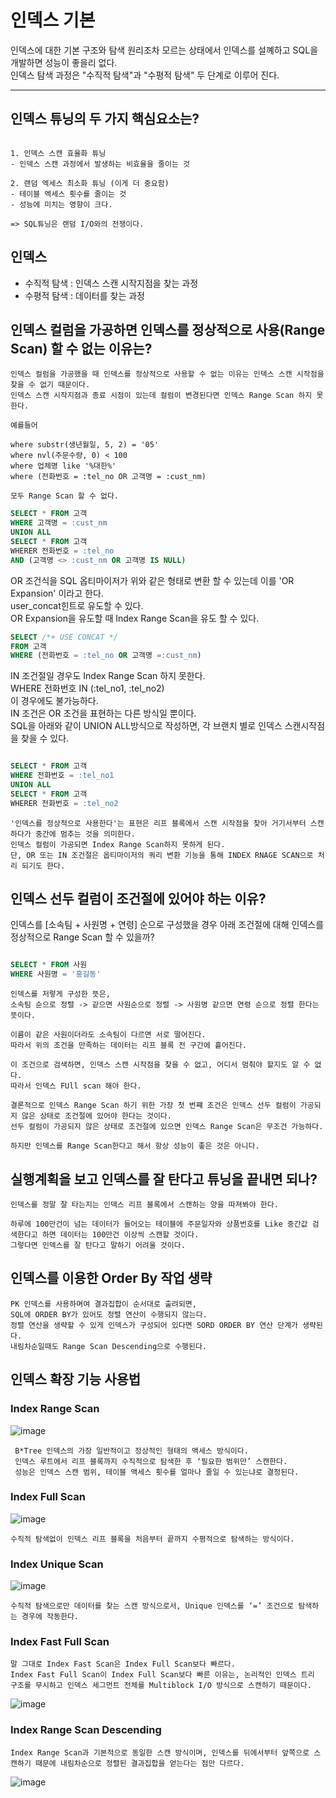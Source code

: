# 인덱스 기본

인덱스에 대한 기본 구조와 탐색 원리조차 모르는 상태에서 인덱스를 설꼐하고 SQL을 개발하면 성능이 좋을리 없다. <br>
인덱스 탐색 과정은 "수직적 탐색"과 "수평적 탐색" 두 단계로 이루어 진다. 

<hr>

## 인덱스 튜닝의 두 가지 핵심요소는?

```

1. 인덱스 스캔 효율화 튜닝
- 인덱스 스캔 과정에서 발생하는 비효율을 줄이는 것 

2. 랜덤 엑세스 최소화 튜닝 (이게 더 중요함)
- 테이블 엑세스 횟수를 줄이는 것 
- 성능에 미치는 영향이 크다. 

=> SQL튜닝은 랜덤 I/O와의 전쟁이다. 

```

## 인덱스

- 수직적 탐색 : 인덱스 스캔 시작지점을 찾는 과정
- 수평적 탐색 : 데이터를 찾는 과정


## 인덱스 컬럼을 가공하면 인덱스를 정상적으로 사용(Range Scan) 할 수 없는 이유는?

```
인덱스 컬럼을 가공했을 때 인덱스를 정상적으로 사용할 수 없는 이유는 인덱스 스캔 시작점을 찾을 수 없기 때문이다. 
인덱스 스캔 시작지점과 종료 시점이 있는데 컬럼이 변경된다면 인덱스 Range Scan 하지 못한다. 

예를들어

where substr(생년월일, 5, 2) = '05'
where nvl(주문수량, 0) < 100
where 업체명 like '%대한%'
where (전화번호 = :tel_no OR 고객명 = :cust_nm)

모두 Range Scan 할 수 없다. 
```

``` sql
SELECT * FROM 고객
WHERE 고객명 = :cust_nm
UNION ALL
SELECT * FROM 고객
WHERER 전화번호 = :tel_no
AND (고객명 <> :cust_nm OR 고객명 IS NULL)

```
OR 조건식을 SQL 옵티마이저가 위와 같은 형태로 변환 할 수 있는데 이를 'OR Expansion' 이라고 한다.<br> 
user_concat힌트로 유도할 수 있다. <br> 
OR Expansion을 유도할 때 Index Range Scan을 유도 할 수 있다. <br>

``` sql
SELECT /*+ USE CONCAT */ 
FROM 고객
WHERE (전화번호 = :tel_no OR 고객명 =:cust_nm)
```

IN 조건절일 경우도 Index Range Scan 하지 못한다. <br>
WHERE 전화번호 IN (:tel_no1, :tel_no2) <br>
이 경우에도 불가능하다. <br>
IN 조건은 OR 조건을 표현하는 다른 방식일 뿐이다. <br>
SQL을 아래와 같이 UNION ALL방식으로 작성하면, 각 브랜치 별로 인덱스 스캔시작점을 찾을 수 있다.<br>

```sql

SELECT * FROM 고객
WHERE 전화번호 = :tel_no1
UNION ALL
SELECT * FROM 고객
WHERER 전화번호 = :tel_no2

```

```
'인덱스를 정상적으로 사용한다'는 표현은 리프 블록에서 스캔 시작점을 찾아 거기서부터 스캔하다가 중간에 멈추는 것을 의미한다.
인덱스 컬럼이 가공되면 Index Range Scan하지 못하게 된다. 
단, OR 또는 IN 조건절은 옵티마이저의 쿼리 변환 기능을 통해 INDEX RNAGE SCAN으로 처리 되기도 한다.  

```

## 인덱스 선두 컬럼이 조건절에 있어야 하는 이유? 

인덱스를 [소속팀 + 사원명 + 연령] 순으로 구성했을 경우 아래 조건절에 대해 인덱스를 정상적으로 Range Scan 할 수 있을까?

``` sql

SELECT * FROM 사원
WHERE 사원명 = '홍길동'

```

```
인덱스를 저렇게 구성한 뜻은, 
소속팀 순으로 정렬 -> 같으면 사원순으로 정렬 -> 사원명 같으면 연령 순으로 정렬 한다는 뜻이다.

이름이 같은 사원이더라도 소속팀이 다르면 서로 떨어진다. 
따라서 위의 조건을 만족하는 데이터는 리프 블록 전 구간에 흩어진다. 

이 조건으로 검색하면, 인덱스 스캔 시작점을 찾을 수 없고, 어디서 멈춰야 할지도 알 수 없다. 
따라서 인덱스 FUll scan 해야 한다. 

결론적으로 인덱스 Range Scan 하기 위한 가장 첫 번쨰 조건은 인덱스 선두 컬럼이 가공되지 않은 상태로 조건절에 있어야 한다는 것이다. 
선두 컬럼이 가공되지 않은 상태로 조건절에 있으면 인덱스 Range Scan은 무조건 가능하다. 

하지만 인덱스를 Range Scan한다고 해서 항상 성능이 좋은 것은 아니다. 

```

## 실행계획을 보고 인덱스를 잘 탄다고 튜닝을 끝내면 되나? 

```
인덱스를 정말 잘 타는지는 인덱스 리프 블록에서 스캔하는 양을 따져봐야 한다. 

하루에 100만건이 넘는 데이터가 들어오는 테이블에 주문일자와 상품번호를 Like 중간값 검색한다고 하면 데이터는 100만건 이상씩 스캔할 것이다. 
그렇다면 인덱스를 잘 탄다고 말하기 어려울 것이다. 

```

## 인덱스를 이용한 Order By 작업 생략

```
PK 인덱스를 사용하며여 결과집합이 순서대로 출려되면, 
SQL에 ORDER BY가 있어도 정렬 연산이 수행되지 않는다.
정렬 연산을 생략할 수 있게 인덱스가 구성되어 있다면 SORD ORDER BY 연산 단계가 생략된다. 
내림차순일때도 Range Scan Descending으로 수행된다.

```

 ## 인덱스 확장 기능 사용법
 ### Index Range Scan
 ![image](https://user-images.githubusercontent.com/55049159/233653181-7113edb9-48ed-484f-9e84-cf5366c9225d.png)
```
 B*Tree 인덱스의 가장 일반적이고 정상적인 형태의 액세스 방식이다.
 인덱스 루트에서 리프 블록까지 수직적으로 탐색한 후 ‘필요한 범위만’ 스캔한다.
 성능은 인덱스 스캔 범위, 테이블 액세스 횟수를 얼마나 줄일 수 있는냐로 결정된다.
```
### Index Full Scan
![image](https://user-images.githubusercontent.com/55049159/233653239-10648e2c-a641-4c83-8bd0-8b462e1b0303.png)
```
수직적 탐색없이 인덱스 리프 블록을 처음부터 끝까지 수평적으로 탐색하는 방식이다.
```

### Index Unique Scan
![image](https://user-images.githubusercontent.com/55049159/233653318-36dd1aee-fafd-482a-a623-79ef97de4217.png)

```
수직적 탐색으로만 데이터를 찾는 스캔 방식으로서, Unique 인덱스를 ‘=’ 조건으로 탐색하는 경우에 작동한다.
```

### Index Fast Full Scan
```
말 그대로 Index Fast Scan은 Index Full Scan보다 빠르다. 
Index Fast Full Scan이 Index Full Scan보다 빠른 이유는, 논리적인 인덱스 트리 구조를 무시하고 인덱스 세그먼트 전체를 Multiblock I/O 방식으로 스캔하기 때문이다.
```
![image](https://user-images.githubusercontent.com/55049159/233653482-203b1dc0-371d-4a2f-ae3f-a14db2d09c24.png)

### Index Range Scan Descending
```
Index Range Scan과 기본적으로 동일한 스캔 방식이며, 인덱스를 뒤에서부터 앞쪽으로 스캔하기 때문에 내림차순으로 정렬된 결과집합을 얻는다는 점만 다르다.
```
![image](https://user-images.githubusercontent.com/55049159/233653497-c15431e1-945d-47dd-ba5a-1fc2d6399186.png)

